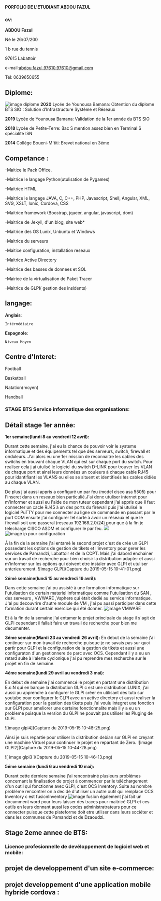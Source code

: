 **PORFOLIO DE L'ETUDIANT ABDOU FAZUL**
### cv:
**ABDOU Fazul**

Né le 26/07/200

1 b rue du tennis
 
97615 Labattoir 

e-mail:abdou.fazul.97610.97610@gmail.com

Tél: 0639650655


## Diplome:


![image diplome](index4.jpeg)
**2020** Lycée de Younousa Bamana:
	Obtention du diplome BTS SIO : Solution d'Infrastructure Systéme et Réseaux

**2019** Lycée de Younousa Bamana:
	Validation de la 1er année du BTS SIO


**2018** Lycée de Petite-Terre:
	Bac S mention assez bien en Terminal S spécialité ISN


**2014** Collége Boueni-M'titi:
	Brevet national en 3éme

## Competance :
-Maitice le Pack Office.

-Maitrice le langage Python(utulisation de Pygames)

-Maitrice HTML

-Maitrice le langage JAVA, C, C++, PHP, Javascript, Shell, Angular, XML, SVG, XSLT, Ionic, Cordova, CSS

-Maitrice framework (Boostrap, jqueer, angular, javascript, dom)

-Maitrice de Jekyll, d'un blog, site web*

-Maitrice des OS Lunix, Unbuntu et Windows

-Maitrice du serveurs

-Maitice configuration, installation reseaux 

-Maitrice Active Directory

-Maitrice des basses de donnees et SQL

-Mairice de la virtualisation de Paket Tracer 

-Maitrice de GLPI( gestion des insidents)

## langage:
**Anglais**:

`Intérmédiaire`

**Espagnole**:

`Niveau Moyen`


## Centre d'Interet:
Football

Basketball

Natation(moyen)

Handball


### STAGE BTS Service informatique des organisations:
## Détail stage 1er année:
**1er semaine(lundi 8 au vendredi 12 avril):**

Durant cette semaine, j'ai eu la chance de pouvoir voir le systeme informatique et des équipements tel que des serveurs, switch, firewall et onduleurs. J'ai alors eu une 1er mission de reconnaitre les cables des switchs en trouvant chaque VLAN qui est sur chaque port du switch. Pour realiser cela j ai utulisé le logiciel du switch D-LINK pour trouver les VLAN de chaque port et ainsi leurs données un couleurs à chaque cable RJ45 pour idantifiant les VLANS ou elles se situent et identifieés les cables didiés au chaque VLAN.


De plus j'ai aussi appris a configuré un par feu (model cisco asa 5505) pour l'inseret dans un reseaux bien particulié.J'ai donc utuliser internet pour m'informer et aussi eu l'aide de mon tuteur cependant j'ai appris que il faut connecter un cacle RJ45 à un des ports du firewall puis j'ai utulisé le logiciel PuTTY pour me connecter au ligne de commande en passant par le port COM ensuite j'ai configurer tel sorte à avoir un réseaux et que le firewall soit une passeral (reseaux 192.168.2.0/24) pour que à la fin je telecharge CISCO ASDM et configurer le par feu.
<img src="Capture2.PNG">
![image ip pour configuration](Capture.PNG)


À la fin de la semaine j'ai entamé le second projet c'est de crée un GLPI possedant les options de gestion de tikets et l'inventory pour gerer les services de Pamandzi, Labattoir et de la CCPT. Mais j'ai dabord enchainer sur un travail de recherche pour bien choisir la distribution adapter et aussi m'informer sur les options qui doivent etre instaler avec GLPI et utuliser anterieurement.
![image GLPI](Capture du 2019-05-15 10-41-01.png)


**2émé semaine(lundi 15 au vendredi 19 avril):**

Dans cette semaine j'ai pu assisté à une formation informatique sur l'utulisation de certain materiel informatique comme l'utulisation du SAN , des serveurs , VWWARE ,Vsphere qui était dedié au service informatique. J'ai pu decouvrire d'autre module de VM , j'ai pu aussi participer dans cette formation durant certain exercice qui été donner.
![image VMWARE](unnamed.png)


Et à la fin de la semaine j'ai entamer le projet principale du stage il s'agit de GLPI cependant il fallait faire un travail de recherche pour bien me decumenter.


**3éme semaine(Mardi 23 au vendredi 26 avril):**
En debut de la semaine j'ai continuer sur mon travail de recherche puisque je ne savais pas sur quoi partir pour GLPI et la configuration de la gestion de tikets et aussi une configuraton d'un gestionnere de parc avec OCS. Cependant il y a eu un retard suite à l'alerte cyclonique j'ai pu reprendre mes recherche sur le projet en fin de semaine.




**4éme semaine(lundi 29 avril au vendredi 3 mai):**

En debut de semaine j'ai commencé le projet en partant une distribution E.o.N qui en barque la distribution GLPI c est une distribution LUNIX, j'ai aussi pu apprendre à configurer le GLPI créer en utilisant des tuto sur youtube pour configurer le GLPI avec un active directory et aussi realiser la configuration pour la gestion des tikets puis j'ai voulu integret une fonction sur GLPI pour ameliorer une certaine fonctionnalite mais il y a eu un probleme puisque la version du GLPI ne pouvait pas utiliser les Pluging de GLPI. 

![image glpi4](Capture du 2019-05-15 10-48-25.png)

Ainsi je suis repartie pour utiliser la distribution debian sur GLPI en creyant une machine Virtuel pour continuer le projet en repartant de Zero.
![image GLPI2](Capture du 2019-05-15 10-44-28.png)


![ image glpi3 ](Capture du 2019-05-15 10-46-13.png)


**5éme semaine (lundi 6 au vendredi 10 mai):**


Durant cette derniere semaine j'ai rencontrainé plusieurs problémes concernant la finalisation de projet à commencer par le téléchargement d'un outil qui fonctionne avec GLPI, c'est OCS Inventory. Suite au nombre probléme rencontrer on a decidé d'utiliser un autre outil qui remplace OCS Inventory c est fusionInventory 
![image fusion](index3.png)
également j'ai fait un documment word pour leurs laisser des traces pour maitricé GLPI et ces outils en leurs donnant aussi les codes administratrateurs pour ce connecter puisque cette plateforme doit etre utiliser dans leurs sociéter et dans les communes de Pamandzi et de Dzaoudzi. 

## Stage 2eme annee de BTS:



### Licence profesionnelle de devéloppement de logiciel web et mobile:
## projet de developpement d'un site e-commerce:


## projet developpement d'une application mobile hybride cordova :